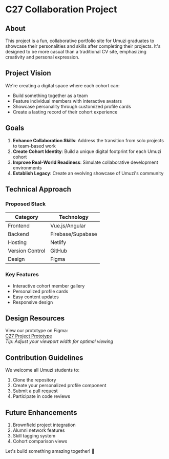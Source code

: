 # C27 Collaboration Project

## About

This project is a fun, collaborative portfolio site for Umuzi graduates to showcase their personalities and skills after completing their projects. It's designed to be more casual than a traditional CV site, emphasizing creativity and personal expression.

## Project Vision

We're creating a digital space where each cohort can:
- Build something together as a team
- Feature individual members with interactive avatars
- Showcase personality through customized profile cards
- Create a lasting record of their cohort experience

## Goals

1. **Enhance Collaboration Skills**: Address the transition from solo projects to team-based work
2. **Create Cohort Identity**: Build a unique digital footprint for each Umuzi cohort
3. **Improve Real-World Readiness**: Simulate collaborative development environments
4. **Establish Legacy**: Create an evolving showcase of Umuzi's community

## Technical Approach

### Proposed Stack

| Category       | Technology          |
|----------------|---------------------|
| Frontend       | Vue.js/Angular      |
| Backend        | Firebase/Supabase   |
| Hosting        | Netlify             |
| Version Control| GitHub              |
| Design         | Figma               |

### Key Features
- Interactive cohort member gallery
- Personalized profile cards
- Easy content updates
- Responsive design

## Design Resources

View our prototype on Figma:  
[C27 Project Prototype](https://www.figma.com/proto/Jytopb8LZCQMjp7ceM63Hp/Collaboration-Project-Umuzi?node-id=6-33&starting-point-node-id=6%3A33&scaling=scale-down-width&content-scaling=fixed)  
*Tip: Adjust your viewport width for optimal viewing*

## Contribution Guidelines

We welcome all Umuzi students to:
1. Clone the repository
2. Create your personalized profile component
3. Submit a pull request
4. Participate in code reviews

## Future Enhancements

1. Brownfield project integration
2. Alumni network features
3. Skill tagging system
4. Cohort comparison views

Let's build something amazing together! 🚀